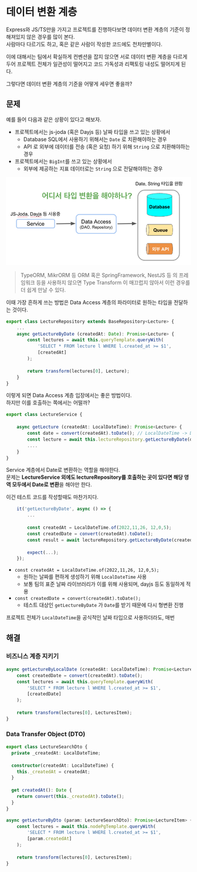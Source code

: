 # 데이터 변환 계층

Express와 JS/TS만을 가지고 프로젝트를 진행하다보면 데이터 변환 계층의 기준이 정해져있지 않은 경우를 많이 본다.  
사람마다 다르기도 하고, 혹은 같은 사람이 작성한 코드에도 천차만별이다.  
  
이에 대해서는 팀에서 확실하게 컨벤션을 잡지 않으면 서로 데이터 변환 계층을 다르게 두어 프로젝트 전체가 일관성이 떨어지고 코드 가독성과 리팩토링 내성도 떨어지게 된다.  

그렇다면 데이터 변환 계층의 기준을 어떻게 세우면 좋을까?  

## 문제

예를 들어 다음과 같은 상황이 있다고 해보자.

* 프로젝트에서는 js-joda (혹은 Dayjs 등) 날짜 타입을 쓰고 있는 상황에서
  * Database SQL에서 사용하기 위해서는 `Date` 로 치환해야하는 경우
  * API 로 외부에 데이터를 전송 (혹은 요청) 하기 위해 `String` 으로 치환해야하는 경우
* 프로젝트에서는 `BigInt`를 쓰고 있는 상황에서
  * 외부에 제공하는 지표 데이터로는 `String` 으로 전달해야하는 경우

![intro](./images/intro.png)

> TypeORM, MikrORM 등 ORM 혹은 SpringFramework, NestJS 등 의 프레임워크 등을 사용하지 않으면 Type Transform 이 매끄럽지 않아서 이런 경우를 더 쉽게 만날 수 있다.

이때 가장 흔하게 쓰는 방법은 Data Access 계층의 파라미터로 원하는 타입을 전달하는 것이다.

```ts
export class LectureRepository extends BaseRepository<Lecture> {
    ...
    async getLectureByDate (createdAt: Date): Promise<Lecture> {
        const lectures = await this.queryTemplate.queryWith(
            'SELECT * FROM lecture l WHERE l.created_at >= $1',
            [createdAt]
        );

        return transform(lectures[0], Lecture);
    }
}
```

이렇게 되면 Data Access 계층 입장에서는 좋은 방법이다.  
하지만 이를 호출하는 쪽에서는 어떨까?

```ts
export class LectureService {

    async getLecture (createdAt: LocalDateTime): Promise<Lecture> {
        const date = convert(createdAt).toDate(); // LocalDateTime -> Date 로 변환
        const lecture = await this.lectureRepository.getLectureByDate(date);
        ....
    }
}
```

Service 계층에서 Date로 변환하는 역할을 해야한다.  
문제는 **LectureService 외에도 lectureRepository를 호출하는 곳이 있다면 해당 영역 모두에서 Date로 변환**을 해야만 한다.  
  
이건 테스트 코드를 작성할때도 마찬가지다.

```ts
    it('getLectureByDate', async () => {
        ...

        const createdAt = LocalDateTime.of(2022,11,26, 12,0,5);
        const createdDate = convert(createdAt).toDate(); 
        const result = await lectureRepository.getLectureByDate(createdDate);

        expect(...);
    });
```

* `const createdAt = LocalDateTime.of(2022,11,26, 12,0,5);`
  * 원하는 날짜를 편하게 생성하기 위해 `LocalDateTime` 사용
  * 보통 팀의 표준 날짜 라이브러리가 이를 위해 사용되며, dayjs 등도 동일하게 적용 
* `const createdDate = convert(createdAt).toDate();`
  * 테스트 대상인 `getLectureByDate` 가 `Date`를 받기 때문에 다시 형변환 진행

프로젝트 전체가 `LocalDateTime`을 공식적인 날짜 타입으로 사용하더라도, 매번 
## 해결

### 비즈니스 계층 지키기

```ts
async getLectureByLocalDate (createdAt: LocalDateTime): Promise<LectureItem> {
    const createdDate = convert(createdAt).toDate();
    const lectures = await this.queryTemplate.queryWith(
        'SELECT * FROM lecture l WHERE l.created_at >= $1',
        [createdDate]
    );

    return transform(lectures[0], LecturesItem);
}
```

### Data Transfer Object (DTO)

```ts
export class LectureSearchDto {
  private _createdAt: LocalDateTime;

  constructor(createdAt: LocalDateTime) {
    this._createdAt = createdAt;
  }

  get createdAt(): Date {
    return convert(this._createdAt).toDate();
  }
}
```

```ts
async getLectureByDto (param: LectureSearchDto): Promise<LectureItem> {
    const lectures = await this.nodePgTemplate.queryWith(
        'SELECT * FROM lecture l WHERE l.created_at >= $1',
        [param.createdAt]
    );

    return transform(lectures[0], LecturesItem);
}
```